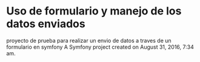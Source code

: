 Uso de formulario y manejo de los datos enviados
=======
proyecto de prueba para realizar un envio de datos a traves de un formulario en symfony
A Symfony project created on August 31, 2016, 7:34 am.
